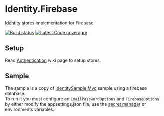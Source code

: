 # Identity.Firebase
[Identity](https://github.com/aspnet/identity) stores implementation for Firebase

[![Build status](https://ci.appveyor.com/api/projects/status/github/aguacongas/chatle?svg=true)](https://ci.appveyor.com/project/aguacongas/chatle)
[![Latest Code coveragre](https://aguacongas.github.io/Identity.Firebase/latest/badge_linecoverage.svg)](https://aguacongas.github.io/Identity.Firebase/latest)

## Setup

Read [Authentication](https://github.com/aguacongas/Identity.Firebase/wiki/Authentication) wiki page to setup stores.

## Sample

The sample is a copy of [IdentitySample.Mvc](https://github.com/aspnet/Identity/tree/dev/samples/IdentitySample.Mvc) sample using a firebase database.  
To run it you must configure an `EmailPasswordOptions` and `FirebaseOptions` by either modify the appsettings.json file, use the [secret manager](https://docs.microsoft.com/en-us/aspnet/core/security/app-secrets?tabs=visual-studio) or environments variables.  

